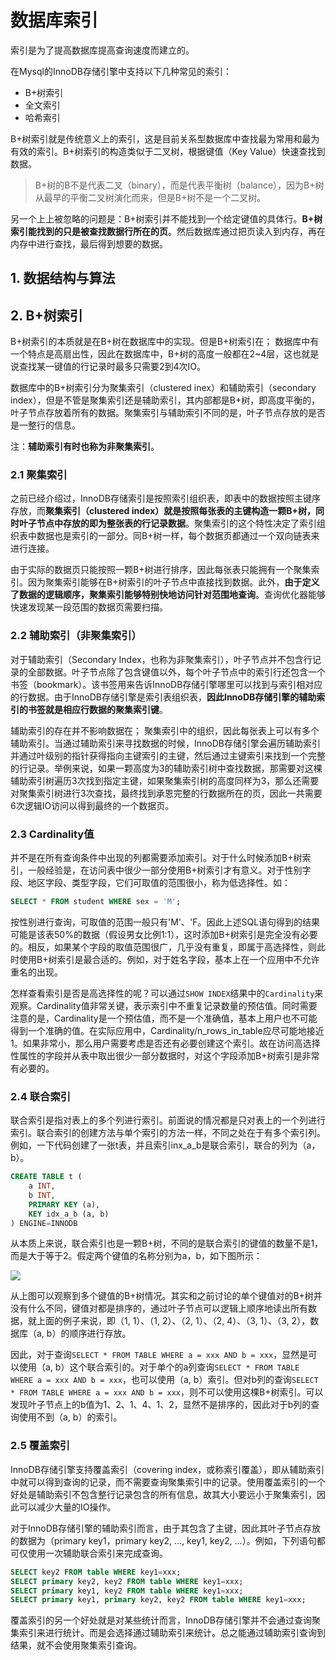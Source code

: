 # 数据库索引

索引是为了提高数据库提高查询速度而建立的。

在Mysql的InnoDB存储引擎中支持以下几种常见的索引：

+ B+树索引
+ 全文索引
+ 哈希索引

B+树索引就是传统意义上的索引，这是目前关系型数据库中查找最为常用和最为有效的索引。B+树索引的构造类似于二叉树，根据键值（Key Value）快速查找到数据。

>B+树的B不是代表二叉（binary），而是代表平衡树（balance），因为B+树从最早的平衡二叉树演化而来，但是B+树不是一个二叉树。

另一个上上被忽略的问题是：B+树索引并不能找到一个给定键值的具体行。**B+树索引能找到的只是被查找数据行所在的页**。然后数据库通过把页读入到内存，再在内存中进行查找，最后得到想要的数据。

## 1. 数据结构与算法



## 2. B+树索引

B+树索引的本质就是在B+树在数据库中的实现。但是B+树索引在； 数据库中有一个特点是高扇出性，因此在数据库中，B+树的高度一般都在2~4层，这也就是说查找某一键值的行记录时最多只需要2到4次IO。

数据库中的B+树索引分为聚集索引（clustered inex）和辅助索引（secondary index），但是不管是聚集索引还是辅助索引，其内部都是B+树，即高度平衡的，叶子节点存放着所有的数据。聚集索引与辅助索引不同的是，叶子节点存放的是否是一整行的信息。

注：**辅助索引有时也称为非聚集索引**。

### 2.1 聚集索引

之前已经介绍过，InnoDB存储索引是按照索引组织表，即表中的数据按照主键序存放，而**聚集索引（clustered index）就是按照每张表的主键构造一颗B+树，同时叶子节点中存放的即为整张表的行记录数据**。聚集索引的这个特性决定了索引组织表中数据也是索引的一部分。同B+树一样，每个数据页都通过一个双向链表来进行连接。

由于实际的数据页只能按照一颗B+树进行排序，因此每张表只能拥有一个聚集索引。因为聚集索引能够在B+树索引的叶子节点中直接找到数据。此外，**由于定义了数据的逻辑顺序，聚集索引能够特别快地访问针对范围地查询**。查询优化器能够快速发现某一段范围的数据页需要扫描。

### 2.2 辅助索引（非聚集索引）

对于辅助索引（Secondary Index，也称为非聚集索引），叶子节点并不包含行记录的全部数据。叶子节点除了包含键值以外，每个叶子节点中的索引行还包含一个书签（bookmark）。该书签用来告诉InnoDB存储引擎哪里可以找到与索引相对应的行数据。由于InnoDB存储引擎是索引表组织表，**因此InnoDB存储引擎的辅助索引的书签就是相应行数据的聚集索引键**。

辅助索引的存在并不影响数据在； 聚集索引中的组织，因此每张表上可以有多个辅助索引。当通过辅助索引来寻找数据的时候，InnoDB存储引擎会遍历辅助索引并通过叶级别的指针获得指向主键索引的主键，然后通过主键索引来找到一个完整的行记录。举例来说，如果一颗高度为3的辅助索引树中查找数据，那需要对这棵辅助索引树遍历3次找到指定主键，如果聚集索引树的高度同样为3，那么还需要对聚集索引树进行3次查找，最终找到承恩完整的行数据所在的页，因此一共需要6次逻辑IO访问以得到最终的一个数据页。

### 2.3 Cardinality值

并不是在所有查询条件中出现的列都需要添加索引。对于什么时候添加B+树索引，一般经验是，在访问表中很少一部分使用B+树索引才有意义。对于性别字段、地区字段、类型字段，它们可取值的范围很小，称为低选择性。如：

```sql
SELECT * FROM student WHERE sex = 'M';
```

按性别进行查询，可取值的范围一般只有'M'、'F。因此上述SQL语句得到的结果可能是该表50%的数据（假设男女比例1:1），这时添加B+树索引是完全没有必要的。相反，如果某个字段的取值范围很广，几乎没有重复，即属于高选择性，则此时使用B+树索引是最合适的。例如，对于姓名字段，基本上在一个应用中不允许重名的出现。

怎样查看索引是否是高选择性的呢？可以通过`SHOW INDEX`结果中的`Cardinality`来观察。Cardinality值非常关键，表示索引中不重复记录数量的预估值。同时需要注意的是，Cardinality是一个预估值，而不是一个准确值，基本上用户也不可能得到一个准确的值。在实际应用中，Cardinality/n_rows_in_table应尽可能地接近1。如果非常小，那么用户需要考虑是否还有必要创建这个索引。故在访问高选择性属性的字段并从表中取出很少一部分数据时，对这个字段添加B+树索引是非常有必要的。

### 2.4 联合索引

联合索引是指对表上的多个列进行索引。前面说的情况都是只对表上的一个列进行索引。联合索引的创建方法与单个索引的方法一样，不同之处在于有多个索引列。例如，一下代码创建了一张t表，并且索引inx_a_b是联合索引，联合的列为（a，b）。

```sql
CREATE TABLE t (
    a INT,
    b INT,
    PRIMARY KEY (a),
    KEY idx_a_b (a, b)
) ENGINE=INNODB
```

从本质上来说，联合索引也是一颗B+树，不同的是联合索引的键值的数量不是1，而是大于等于2。假定两个键值的名称分别为a，b，如下图所示：

![](https://img-blog.csdnimg.cn/20190407230320843.png)

从上图可以观察到多个键值的B+树情况。其实和之前讨论的单个键值对的B+树并没有什么不同，键值对都是排序的，通过叶子节点可以逻辑上顺序地读出所有数据，就上面的例子来说，即（1, 1）、（1, 2）、（2, 1）、（2, 4）、（3, 1）、（3, 2），数据库（a, b）的顺序进行存放。

因此，对于查询`SELECT * FROM TABLE WHERE a = xxx AND b = xxx`，显然是可以使用（a, b）这个联合索引的。对于单个的a列查询`SELECT * FROM TABLE WHERE a = xxx AND b = xxx`，也可以使用（a, b）索引。但对b列的查询`SELECT * FROM TABLE WHERE a = xxx AND b = xxx`，则不可以使用这棵B+树索引。可以发现叶子节点上的b值为1、2、1、4、1、2，显然不是排序的，因此对于b列的查询使用不到（a, b）的索引。

### 2.5 覆盖索引

InnoDB存储引擎支持覆盖索引（covering index，或称索引覆盖），即从辅助索引中就可以得到查询的记录，而不需要查询聚集索引中的记录。使用覆盖索引的一个好处是辅助索引不包含整行记录包含的所有信息，故其大小要远小于聚集索引，因此可以减少大量的IO操作。

对于InnoDB存储引擎的辅助索引而言，由于其包含了主键，因此其叶子节点存放的数据为（primary key1，primary key2, ..., key1, key2, ...）。例如，下列语句都可仅使用一次辅助联合索引来完成查询。

```sql
SELECT key2 FROM table WHERE key1=xxx;
SELECT primary key2, key2 FROM table WHERE key1=xxx;
SELECT primary key1, key2 FROM table WHERE key1=xxx;
SELECT primary key1, primary key2, key2 FROM table WHERE key1=xxx;
```

覆盖索引的另一个好处就是对某些统计而言，InnoDB存储引擎并不会通过查询聚集索引来进行统计。而是会选择通过辅助索引来统计。总之能通过辅助索引查询到结果，就不会使用聚集索引查询。